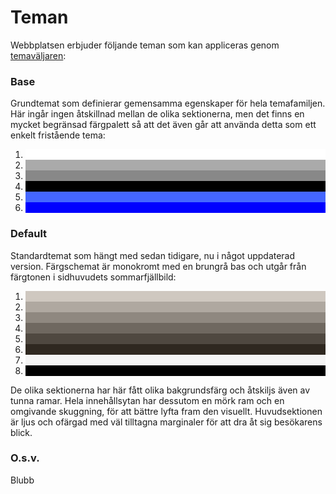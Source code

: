 Teman
=====

Webbplatsen erbjuder följande teman som kan appliceras genom [temaväljaren](theme-selector):

### Base

Grundtemat som definierar gemensamma egenskaper för hela temafamiljen. Här ingår ingen åtskillnad mellan de olika sektionerna, 
men det finns en mycket begränsad färgpalett så att det även går att använda detta som ett enkelt fristående tema:

<ol class="palette">
    <li style="background-color: #fff" title="#fff"></li>
    <li style="background-color: #aaa" title="#aaa"></li>
    <li style="background-color: #888" title="#888"></li>
    <li class="inv" style="background-color: #000" title="#000"></li>
    <li class="inv" style="background-color: #46f" title="#46f"></li>
    <li class="inv" style="background-color: #00f" title="#00f"></li>
</ol>

### Default

Standardtemat som hängt med sedan tidigare, nu i något uppdaterad version. Färgschemat är monokromt med en brungrå bas och utgår från färgtonen i sidhuvudets sommarfjällbild:

<ol class="palette">
    <li style="background-color: #cfc8c0" title="#cfc8c0"></li>
    <li style="background-color: #afa8a0" title="#afa8a0"></li>
    <li style="background-color: #8f8880" title="#8f8880"></li>
    <li style="background-color: #6f6860" title="#6f6860"></li>
    <li class="inv" style="background-color: #4f4840" title="#4f4840"></li>
    <li class="inv" style="background-color: #2f2820" title="#2f2820"></li>
    <li style="background-color: #f4f4f4" title="#f4f4f4"></li>
    <li class="inv" style="background-color: #000" title="#000"></li>
</ol>

De olika sektionerna har här fått olika bakgrundsfärg och åtskiljs även av tunna ramar. Hela innehållsytan har dessutom en mörk ram och en omgivande skuggning, 
för att bättre lyfta fram den visuellt. Huvudsektionen är ljus och ofärgad med väl tilltagna marginaler för att dra åt sig besökarens blick.

### O.s.v.

Blubb
